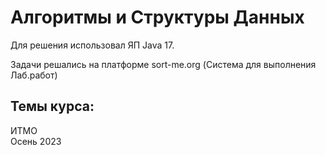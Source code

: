 # Алгоритмы и Структуры Данных

Для решения использовал ЯП Java 17.  

Задачи решались на платформе sort-me.org (Система для выполнения Лаб.работ)  

## Темы курса:


ИТМО  
Осень 2023
